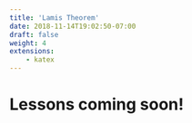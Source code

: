 ```yaml
---
title: 'Lamis Theorem'
date: 2018-11-14T19:02:50-07:00
draft: false
weight: 4
extensions:
    - katex
---
```


# Lessons coming soon!